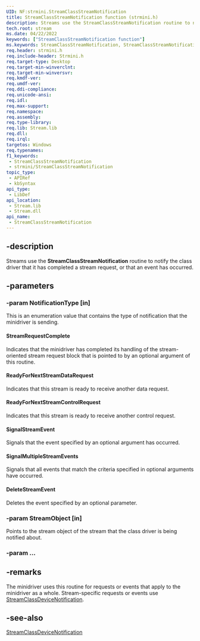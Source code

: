 ```yaml
---
UID: NF:strmini.StreamClassStreamNotification
title: StreamClassStreamNotification function (strmini.h)
description: Streams use the StreamClassStreamNotification routine to notify the class driver that it has completed a stream request, or that an event has occurred.
tech.root: stream
ms.date: 04/22/2022
keywords: ["StreamClassStreamNotification function"]
ms.keywords: StreamClassStreamNotification, StreamClassStreamNotification routine [Streaming Media Devices], strclass-routines_22bc1b48-b75e-4dce-9aae-16e16b1ca1f9.xml, stream.streamclassstreamnotification, strmini/StreamClassStreamNotification
req.header: strmini.h
req.include-header: Strmini.h
req.target-type: Desktop
req.target-min-winverclnt: 
req.target-min-winversvr: 
req.kmdf-ver: 
req.umdf-ver: 
req.ddi-compliance: 
req.unicode-ansi: 
req.idl: 
req.max-support: 
req.namespace: 
req.assembly: 
req.type-library: 
req.lib: Stream.lib
req.dll: 
req.irql: 
targetos: Windows
req.typenames: 
f1_keywords:
 - StreamClassStreamNotification
 - strmini/StreamClassStreamNotification
topic_type:
 - APIRef
 - kbSyntax
api_type:
 - LibDef
api_location:
 - Stream.lib
 - Stream.dll
api_name:
 - StreamClassStreamNotification
---
```


## -description

Streams use the **StreamClassStreamNotification** routine to notify the class driver that it has completed a stream request, or that an event has occurred.

## -parameters

### -param NotificationType [in]

This is an enumeration value that contains the type of notification that the minidriver is sending.

#### StreamRequestComplete

Indicates that the minidriver has completed its handling of the stream-oriented stream request block that is pointed to by an optional argument of this routine.

#### ReadyForNextStreamDataRequest

Indicates that this stream is ready to receive another data request.

#### ReadyForNextStreamControlRequest

Indicates that this stream is ready to receive another control request.

#### SignalStreamEvent

Signals that the event specified by an optional argument has occurred.

#### SignalMultipleStreamEvents

Signals that all events that match the criteria specified in optional arguments have occurred.

#### DeleteStreamEvent

Deletes the event specified by an optional parameter.

### -param StreamObject [in]

Points to the stream object of the stream that the class driver is being notified about.

### -param ...

## -remarks

The minidriver uses this routine for requests or events that apply to the minidriver as a whole. Stream-specific requests or events use [StreamClassDeviceNotification](/windows-hardware/drivers/ddi/strmini/nf-strmini-streamclassdevicenotification).

## -see-also

[StreamClassDeviceNotification](/windows-hardware/drivers/ddi/strmini/nf-strmini-streamclassdevicenotification)
